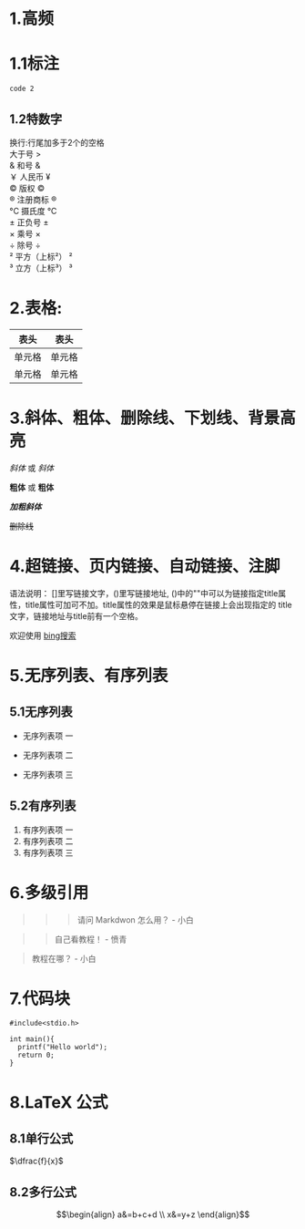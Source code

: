 # 1.高频
# 1.1标注
`code 2`

## 1.2特数字
换行:行尾加多于2个的空格   
大于号 >   
& 和号 &   
￥ 人民币 ¥   
© 版权 ©   
® 注册商标 ®   
°C 摄氏度 °C   
± 正负号 ±   
× 乘号 ×   
÷ 除号 ÷   
² 平方（上标²） ²   
³ 立方（上标³） ³   

# 2.表格:
|  表头   | 表头  |
|  ----  | ----  |
| 单元格  | 单元格 |
| 单元格  | 单元格 |

# 3.斜体、粗体、删除线、下划线、背景高亮
*斜体* 或 _斜体_

**粗体** 或 __粗体__

***加粗斜体***

~~删除线~~

# 4.超链接、页内链接、自动链接、注脚
语法说明：
[]里写链接文字，()里写链接地址, ()中的""中可以为链接指定title属性，title属性可加可不加。title属性的效果是鼠标悬停在链接上会出现指定的 title文字，链接地址与title前有一个空格。

欢迎使用 [bing搜索](https://cn.bing.com/)

# 5.无序列表、有序列表
## 5.1无序列表
* 无序列表项 一

+ 无序列表项 二

- 无序列表项 三

## 5.2有序列表
1. 有序列表项 一
2. 有序列表项 二
3. 有序列表项 三

# 6.多级引用
>>> 请问 Markdwon 怎么用？ - 小白

>> 自己看教程！ - 愤青

> 教程在哪？ - 小白

# 7.代码块
```
#include<stdio.h>

int main(){
  printf("Hello world");
  return 0;
}
```

# 8.LaTeX 公式
## 8.1单行公式
$\dfrac{f}{x}$

## 8.2多行公式
$$\begin{align}
a&=b+c+d \\
x&=y+z
\end{align}$$
 
